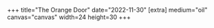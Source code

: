 +++
title="The Orange Door"
date="2022-11-30"
[extra]
medium="oil"
canvas="canvas"
width=24
height=30
+++